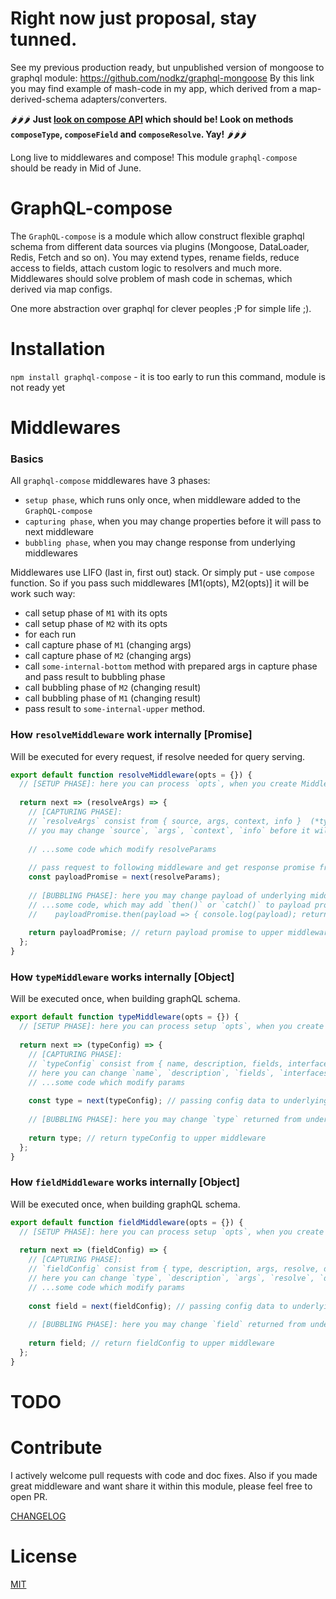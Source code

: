 # Right now just proposal, stay tunned.
See my previous production ready, but unpublished version of mongoose to graphql module: https://github.com/nodkz/graphql-mongoose
By this link you may find example of mash-code in my app, which derived from a map-derived-schema adapters/converters.

🌶🌶🌶 **Just [look on compose API](https://github.com/nodkz/graphql-compose/blob/master/src/metaApiProposal.js) which should be! Look on methods `composeType`, `composeField` and `composeResolve`. Yay!** 🌶🌶🌶 

Long live to middlewares and compose! 
This module `graphql-compose` should be ready in Mid of June.

GraphQL-compose
======================

The `GraphQL-compose` is a module which allow construct flexible graphql schema from different data sources via plugins (Mongoose, DataLoader, Redis, Fetch and so on).
You may extend types, rename fields, reduce access to fields, attach custom logic to resolvers and much more.
Middlewares should solve problem of mash code in schemas, which derived via map configs. 

One more abstraction over graphql for clever peoples ;P for simple life ;).

Installation
============

`npm install graphql-compose` - it is too early to run this command, module is not ready yet 


Middlewares
===========

### Basics
All `graphql-compose` middlewares have 3 phases: 
- `setup phase`, which runs only once, when middleware added to the `GraphQL-compose` 
- `capturing phase`, when you may change properties before it will pass to next middleware
- `bubbling phase`, when you may change response from underlying middlewares

Middlewares use LIFO (last in, first out) stack. Or simply put - use `compose` function. So if you pass such middlewares [M1(opts), M2(opts)] it will be work such way:
- call setup phase of `M1` with its opts
- call setup phase of `M2` with its opts
- for each run
 - call capture phase of `M1` (changing args)
 - call capture phase of `M2` (changing args)
 - call `some-internal-bottom` method with prepared args in capture phase and pass result to bubbling phase
 - call bubbling phase of `M2` (changing result)
 - call bubbling phase of `M1` (changing result)
 - pass result to `some-internal-upper` method.
 

### How `resolveMiddleware` work internally [Promise]
Will be executed for every request, if resolve needed for query serving. 
```js
export default function resolveMiddleware(opts = {}) {
  // [SETUP PHASE]: here you can process `opts`, when you create Middleware
  
  return next => (resolveArgs) => {
    // [CAPTURING PHASE]: 
    // `resolveArgs` consist from { source, args, context, info }  (*type GraphQLFieldResolveFn*)
    // you may change `source`, `args`, `context`, `info` before it will pass to `next` resolve function.
    
    // ...some code which modify resolveParams
    
    // pass request to following middleware and get response promise from it
    const payloadPromise = next(resolveParams);
    
    // [BUBBLING PHASE]: here you may change payload of underlying middlewares, via promise syntax 
    // ...some code, which may add `then()` or `catch()` to payload promise
    //    payloadPromise.then(payload => { console.log(payload); return payload; })
    
    return payloadPromise; // return payload promise to upper middleware 
  };
}
```

### How `typeMiddleware` works internally [Object]
Will be executed once, when building graphQL schema.
```js
export default function typeMiddleware(opts = {}) {
  // [SETUP PHASE]: here you can process setup `opts`, when you create Middleware
  
  return next => (typeConfig) => {
    // [CAPTURING PHASE]: 
    // `typeConfig` consist from { name, description, fields, interfaces, isTypeOf } (*type GraphQLObjectTypeConfig*)
    // here you can change `name`, `description`, `fields`, `interfaces`, `isTypeOf` before it will pass to `next` middleware.
    // ...some code which modify params
    
    const type = next(typeConfig); // passing config data to underlying middleware
    
    // [BUBBLING PHASE]: here you may change `type` returned from underlying middlewares.
    
    return type; // return typeConfig to upper middleware 
  };
}
```

### How `fieldMiddleware` works internally [Object]
Will be executed once, when building graphQL schema.
```js
export default function fieldMiddleware(opts = {}) {
  // [SETUP PHASE]: here you can process setup `opts`, when you create Middleware
  
  return next => (fieldConfig) => {
    // [CAPTURING PHASE]: 
    // `fieldConfig` consist from { type, description, args, resolve, deprecationReason } (*type GraphQLFieldConfig*)
    // here you can change `type`, `description`, `args`, `resolve`, `deprecationReason` before it will pass to `next` middleware.
    // ...some code which modify params
    
    const field = next(fieldConfig); // passing config data to underlying middleware
    
    // [BUBBLING PHASE]: here you may change `field` returned from underlying middlewares.
    
    return field; // return fieldConfig to upper middleware 
  };
}
```


TODO
====


Contribute
==========
I actively welcome pull requests with code and doc fixes. 
Also if you made great middleware and want share it within this module, please feel free to open PR.

[CHANGELOG](https://github.com/nodkz/graphql-compose/blob/master/CHANGELOG.md)

License
=======
[MIT](https://github.com/nodkz/graphql-compose/blob/master/LICENSE.md)
